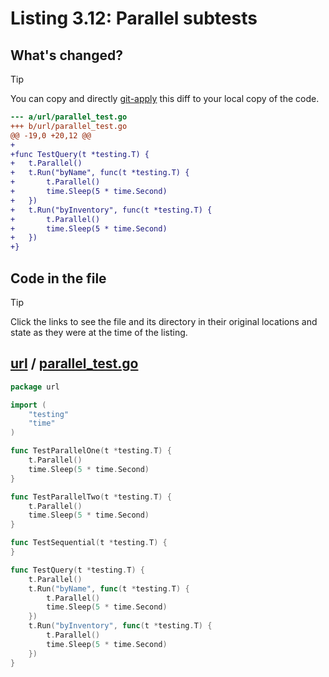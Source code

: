 # Listing 3.12: Parallel subtests

## What's changed?

> [!TIP]
> You can copy and directly [git-apply](https://tldr.inbrowser.app/pages/common/git-apply) this diff to your local copy of the code.

```diff
--- a/url/parallel_test.go
+++ b/url/parallel_test.go
@@ -19,0 +20,12 @@
+
+func TestQuery(t *testing.T) {
+	t.Parallel()
+	t.Run("byName", func(t *testing.T) {
+		t.Parallel()
+		time.Sleep(5 * time.Second)
+	})
+	t.Run("byInventory", func(t *testing.T) {
+		t.Parallel()
+		time.Sleep(5 * time.Second)
+	})
+}

```
## Code in the file

> [!TIP]
> Click the links to see the file and its directory in their original locations and state as they were at the time of the listing.

## [url](https://github.com/inancgumus/gobyexample/blob/67492ea26acbe78ef52b079fb3b861638a5ef9e0/url) / [parallel_test.go](https://github.com/inancgumus/gobyexample/blob/67492ea26acbe78ef52b079fb3b861638a5ef9e0/url/parallel_test.go)

```go
package url

import (
	"testing"
	"time"
)

func TestParallelOne(t *testing.T) {
	t.Parallel()
	time.Sleep(5 * time.Second)
}

func TestParallelTwo(t *testing.T) {
	t.Parallel()
	time.Sleep(5 * time.Second)
}

func TestSequential(t *testing.T) {
}

func TestQuery(t *testing.T) {
	t.Parallel()
	t.Run("byName", func(t *testing.T) {
		t.Parallel()
		time.Sleep(5 * time.Second)
	})
	t.Run("byInventory", func(t *testing.T) {
		t.Parallel()
		time.Sleep(5 * time.Second)
	})
}
```

